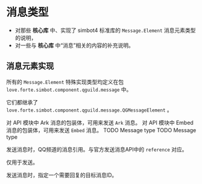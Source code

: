 # 消息类型

<tldr>

- 对那些 **核心库** 中、实现了 simbot4 标准库的 `Message.Element` 消息元素类型的说明，
- 对一些与 **核心库** 中“消息”相关的内容的补充说明。

</tldr>

## 消息元素实现

所有的 `Message.Element` 特殊实现类型均定义在包 `love.forte.simbot.component.qguild.message` 中。

它们都继承了 `love.forte.simbot.component.qguild.message.QGMessageElement` 。

<deflist>
<def title="QGArk">对 API 模块中 Ark 消息的包装体，可用来发送 <code>Ark</code> 消息。</def>
<def title="QGContentText"></def>
<def title="QGEmbed">对 API 模块中 Embed 消息的包装体，可用来发送 <code>Embed</code> 消息。</def>
<def title="QGOfflineImage">TODO Message type</def>
<def title="QGImage">TODO Message type</def>
<def title="QGReference">

发送消息时，QQ频道的消息引用。与官方发送消息API中的 `reference` 对应。

</def>
<def title="QGReplyTo">

<tip>仅用于发送。</tip>

发送消息时，指定一个需要回复的目标消息ID。

</def>
</deflist>

